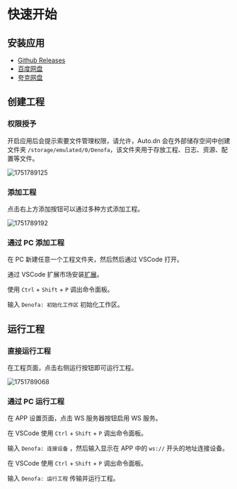 # 快速开始

## 安装应用

-   [Github Releases](https://github.com/AuTsing/denofa_release/releases)
-   [百度网盘]()
-   [夸克网盘]()

## 创建工程

### 权限授予

开启应用后会提示索要文件管理权限，请允许，Auto.dn 会在外部储存空间中创建文件夹 `/storage/emulated/0/Denofa`，该文件夹用于存放工程、日志、资源、配置等文件。

![1751789125](../assets/1751789125.png)

### 添加工程

点击右上方添加按钮可以通过多种方式添加工程。

![1751789192](../assets/1751789192.png)

### 通过 PC 添加工程

在 PC 新建任意一个工程文件夹，然后然后通过 VSCode 打开。

通过 VSCode 扩展市场安装[扩展](https://marketplace.visualstudio.com/items?itemName=autsing.denofa-vscode-ext)。

使用 `Ctrl` + `Shift` + `P` 调出命令面板。

输入 `Denofa: 初始化工作区` 初始化工作区。

## 运行工程

### 直接运行工程

在工程页面，点击右侧运行按钮即可运行工程。

![1751789068](../assets/1751789068.png)

### 通过 PC 运行工程

在 APP 设置页面，点击 WS 服务器按钮启用 WS 服务。

在 VSCode 使用 `Ctrl` + `Shift` + `P` 调出命令面板。

输入 `Denofa: 连接设备` ，然后输入显示在 APP 中的 `ws://` 开头的地址连接设备。

在 VSCode 使用 `Ctrl` + `Shift` + `P` 调出命令面板。

输入 `Denofa: 运行工程` 传输并运行工程。
